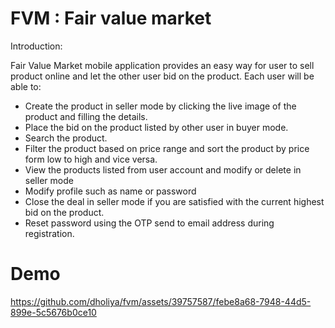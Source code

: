 # FVM : Fair value market
Introduction:

Fair Value Market mobile application provides an easy way for user to sell product online and let the other user bid on the product. Each user will be able to:
-	Create the product in seller mode by clicking the live image of the product and filling the details.
-	Place the bid on the product listed by other user in buyer mode.
-	Search the product.
-	Filter the product based on price range and sort the product by price form low to high and vice versa.
-	View the products listed from user account and modify or delete in seller mode
-	Modify profile such as name or password
-	Close the deal in seller mode if you are satisfied with the current highest bid on the product.
-	Reset password using the OTP send to email address during registration.

# Demo



https://github.com/dholiya/fvm/assets/39757587/febe8a68-7948-44d5-899e-5c5676b0ce10


